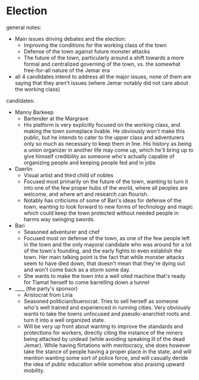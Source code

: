 # Election

general notes:
- Main issues driving debates and the election:
  - Improving the conditions for the working class of the town
  - Defense of the town against future monster attacks
  - The future of the town, particularly around a shift towards a more formal and centralized governing of the town, vs. the somewhat free-for-all nature of the Jemar era
- all 4 candidates intend to address all the major issues, none of them are saying that they aren't issues (where Jemar notably did not care about the working class)

candidates:
- Manny Barkeep
  - Bartender at the Margrave
  - His platform is very explicitly focused on the working class, and making the town someplace livable. He obviously won't make this public, but he intends to cater to the upper class and adventurers only so much as necessary to keep them in line. His history as being a union organizer in another life may come up, which he'll bring up to give himself credibility as someone who's actually capable of organizing people and keeping people fed and in jobs
- Daerlin  
  - Visual artist and third child of nobles
  - Focused most primarily on the future of the town, wanting to turn it into one of the few proper hubs of the world, where all peoples are welcome, and where art and research can flourish.
  - Notably has criticisms of some of Bari's ideas for defense of the town, wanting to look forward to new forms of technology and magic which could keep the town protected without needed people in harms way swinging swords.
- Bari
  - Seasoned adventurer and chef
  - Focused most on defense of the town, as one of the few people left in the town and the only mayoral candidate who was around for a lot of the town's founding, and the early fights to even establish the town. Her main talking point is the fact that while monster attacks seem to have died down, that doesn't mean that they're dying out and won't come back as a storm some day. 
  - She wants to make the town into a well oiled machine that's ready for Tiamat herself to come barrelling down a tunnel
- ____ (the party's sponsor)
  - Aristocrat from Liria
  - Seasoned politician/buerocrat. Tries to sell herself as someone who's well trained and experienced in running cities. Very obviously wants to take the towns unfocused and pseudo-anarchist roots and turn it into a well organized state.
  - Will be very up front about wanting to improve the standards and protections for workers, directly citing the instance of the miners being attacked by undead (while avoiding speaking ill of the dead Jemar). While having flirtations with meritocracy, she does however take the stance of people having a proper place in the state, and will mention wanting some sort of police force, and will casually deride the idea of public education while somehow also praising upward mobility.
